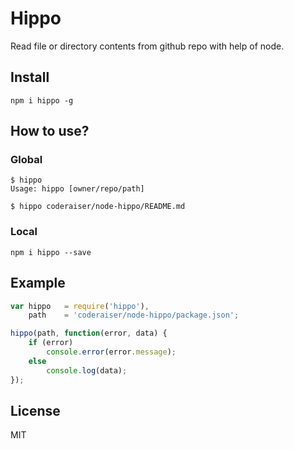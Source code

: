 # Hippo

Read file or directory contents from github repo with help of node.

## Install

```
npm i hippo -g
```
## How to use?

### Global

```
$ hippo
Usage: hippo [owner/repo/path]

$ hippo coderaiser/node-hippo/README.md
```

### Local

```
npm i hippo --save
```

## Example

```js
var hippo   = require('hippo'),
    path    = 'coderaiser/node-hippo/package.json';

hippo(path, function(error, data) {
    if (error)
        console.error(error.message);
    else
        console.log(data);
});
```

## License

MIT
